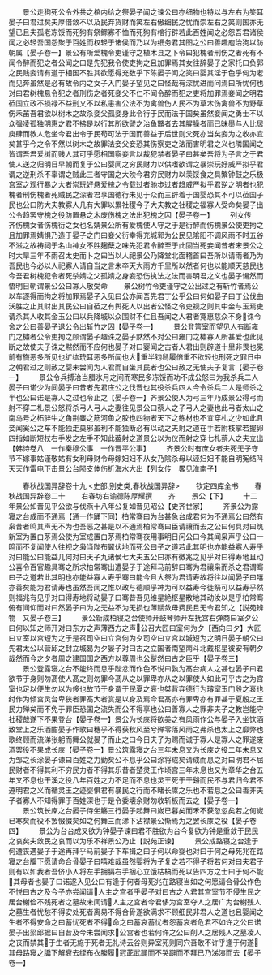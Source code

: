 <!-- { "loadSidebar": true } -->
　　景公走狗死公令外共之棺内给之祭晏子闻之谏公曰亦细物也特以与左右为笑耳晏子曰君过矣夫厚借敛不以及民弃货财而笑左右傲细民之忧而崇左右之笑则国亦无望已且夫孤老冻馁而死狗有祭鳏寡不恤而死狗有棺行辟若此百姓闻之必怨吾君诸侯闻之必轻吾国怨聚于百姓而权轻于诸侯而乃以为细务君其图之公曰善趣庖治狗以防朝属【晏子卷一】景公有所爱槐令吏谨守之植木县之下令曰犯槐者刑伤之者死有不闻令醉而犯之者公闻之曰是先犯我令使吏拘之且加罪焉其女往辞晏子之家托曰负郭之民贱妾请有道于相国不胜其欲愿得充数乎下陈晏子闻之笑曰婴其淫于色乎何为老而见奔虽然是必有故令内之女子入门晏子望见之曰怪哉有深忧进而问焉曰所忧何也对曰君树槐悬令犯之者刑伤之者死妾父不仁不闻令醉而犯之吏将加罪焉妾闻之明君莅国立政不损禄不益刑又不以私恚害公法不为禽兽伤人民不为草木伤禽兽不为野草伤禾苖吾君欲以树木之故杀妾父孤妾身此令行于民而法于国矣虽然妾闻之勇士不以众强凌孤独明惠之君不拂是以行其所欲譬之治鱼鼈者去其腥臊者而已昧墨与人比居庾肆而教人危坐今君出令于民茍可法于国而善益于后世则父死亦当矣妾为之收亦宜矣甚乎今之令不然以树木之故罪法妾父妾恐其伤察吏之法而害明君之义也隣国闻之皆谓吾君爱树而贱人其可乎愿相国察妾言以裁犯禁者晏子曰甚矣吾将为子言之于君使人送之归明日早朝而复于公曰婴闻之穷民财力以供嗜欲谓之暴崇玩好威严拟乎君谓之逆刑杀不辜谓之贼此三者守国之大殃今君穷民财力以羡馁食之具繁钟鼓之乐极宫室之观行暴之大者崇玩好悬爱槐之令载过者驰歩过者趋威严拟乎君逆之明者也犯槐者刑伤槐者死贼民之深者君享国徳行未见于众而三辟着于国婴恐其不可以莅国子民也公曰防大夫教寡人几有大罪以累社稷今子大夫教之社稷之福寡人受命矣晏子出公令趋罢守槐之役防置悬之木废伤槐之法出犯槐之囚【晏子卷一】
　　列女传　齐伤槐女者伤槐衍之女也名婧景公所有爱槐使人守之于是衍醉而伤槐景公使吏拘之且加罪焉婧惧乃造于晏子之门曰妾父衍幸得充城郭为公民见隂阳不调风雨不时五谷不滋之故祷祠于名山神女不胜麹蘖之味先犯君令醉至于此固当死妾闻昔者宋景公之时大旱三年不雨召太史而卜之曰当以人祀景公乃降堂北面稽首曰吾所以请雨者乃为吾民也今必以人祀寡人请自当之言未卒天大雨方千里所以然者何也以能顺天慈民也今吾君树槐犯令者死杀婧之父孤婧之身妾恐伤执法之法而害明君之义也晏子愓然而悟明日朝谓景公公曰寡人敬受命
　　景公树竹令吏谨守之公出过之有斩竹者焉公以车逐得而拘之将加罪焉晏子入见曰公亦闻吾先君丁公乎公曰何如晏子曰丁公伐曲沃胜之止其财出其民公曰自莅之有舆死人以出者公怪之令吏视之则其中金与玉焉吏请杀其人收其金玉公曰以兵降城以众围财不仁且吾闻之人君者寛惠慈众不身诛令舍之公曰善晏子退公令出斩竹之囚【晏子卷一】
　　景公登箐室而望见人有断雍门之橚者公令吏拘之顾谓晏子趣诛之晏子黙然不对公曰雍门之橚寡人所甚爱也此见断之故使夫子诛之黙然而不应何也晏子对曰婴闻之古者人君出则辟道十里非畏也冕前有旒恶多所见也纩纮珫耳恶多所闻也大重半钧舄履倍重不欲轻也刑死之罪日中之朝君过之则赦之婴未尝闻为人君而自坐其民者也公曰赦之无使夫子复言【晏子卷一】
　　景公令兵搏治当腊氷月之间而寒民多冻馁而功不成公怒曰为我杀兵二人晏子曰诺少为间晏子曰昔者先君庄公之伐晋也其役杀兵四人今令杀兵二人是师杀之半也公曰诺是寡人之过也令止之【晏子卷一】齐景公使人为弓三年乃成景公得弓而射不穿二札景公怒将杀弓人弓人之妻往见景公曰蔡人之子弓人之妻也此弓者太山之南乌号之柘骍牛之角荆麋之筋河鱼之胶也四物者天下之练材也不宜穿札之少如此且妾闻奚公之车不能独走莫邪虽利不能独断必有以动之夫射之道在手若附枝掌若握卵四指如断短杖右手发之左手不知此葢射之道景公以为仪而射之穿七札蔡人之夫立出【韩诗卷八　一作秦穆公事　一作晋平公事】
　　齐景公时有庶女者夫死无子守节不嫁事姑谨敬姑有女利母财令母嫁妇妇不从女乃隂杀母以诬妇妇不能自明寃结呌天天作雷电下击景公台陨支体伤折海水大出【列女传　畧见淮南子】









　　春秋战国异辞卷十九
<史部,别史类,春秋战国异辞>
　　钦定四库全书
　　春秋战国异辞卷二十
　　右春坊右谕德陈厚耀撰
　　齐
　　景公【下】
　　十二年景公如晋见平公欲与伐燕十八年公复如晋见昭公【史齐世家】
　　齐景公为露寝之台成而不通焉【通一作踊下同】柏常骞曰为台甚急台成君何为不通焉公曰然有枭昔者鸣其声无不为也吾恶之甚是以不通焉柏常骞曰臣请禳而去之公曰何具对曰筑新室为置白茅焉公使为室成置白茅焉柏常骞夜用事明日问公曰今其闻枭声乎公曰一鸣而不复闻使人往视之枭当陛布翼伏地而死公曰子之道若此其明也亦能益寡人寿乎对曰能公曰能益几何对曰天子九诸侯七大夫五公曰亦有徴兆之见乎对曰得寿地且动公喜令百官趣具骞之所求柏常骞出遭晏子于途拜马前辞曰骞为君禳枭而杀之君谓骞曰子之道若此其明也亦能益寡人寿乎骞曰能今且大祭为君请寿故将往以闻晏子曰嘻亦善矣能为君请寿也虽然吾闻之惟以政与德顺乎神为可以益寿今徒祭可以益寿乎然则福兆有见乎对曰得寿地将动晏子曰骞昔吾见维星絶枢星散地其动汝以是乎柏常骞俯有间仰而对曰然晏子曰为之无益不为无损也薄赋敛毋费民且无令君知之【説苑辨物　又晏子卷三】
　　景公新成柏寝之台使师开鼓琴师开左抚宫右弹商曰室夕公曰何以知之师开对曰东方之声薄西方之声公召大匠曰室何为夕【西向曰夕】大匠曰立室以宫短为之于是召司空曰立宫何为夕司空曰立宫以城短为之明日晏子朝公曰先君太公以营邱之封立城曷为夕晏子对曰古之立国者南望南斗北戴枢星彼安有朝夕哉然而今之夕者周之建国国之西方以尊周也公蹵然曰古之臣乎【晏子卷三】
　　景公登露寝之台不能终而息乎陛忿而作色不悦曰孰为髙台病人之甚也晏子曰君欲节于身则勿髙使人髙之则勿罪今髙从之以罪卑亦从之以罪使人如此可乎古之为宫室也足以便生勿以为侈也故节于身谓于民夏之衰也桀背弃德行为璿室玉门殷之衰也纣作为倾宫灵台卑狭者罪髙大者赏是以身及焉今君髙亦有罪卑亦有罪甚于夏殷之王民力殚矣而不免于罪臣恐国之流失而公不得享也公曰善寡人之罪非夫子之教岂能守社稷哉遂下不果登台【晏子卷一】景公为长庲将欲美之有风雨作公与晏子入坐饮酒致堂上之乐酒酣晏子作歌曰穗乎不得获秋风至兮殚零落风雨之弗杀也太上之靡弊也歌终顾而流涕张躬而舞公就晏子而止之曰今日夫子为赐而诫于寡人是寡人之罪遂废酒罢役不果成长庲【晏子卷一】景公筑露寝之台三年未息又为长庲之役二年未息又为邹之长涂晏子谏曰百姓之力勤矣公不息乎公曰涂将成矣请成而息之对曰明君不屈民财者不得其利不穷民力者不得其乐昔者楚灵王作顷宫三年未息也又为章华之台五年又不息也干溪之役八年百姓之力不足而不息也灵王死于干谿而民不与君归今君不遵明君之义而循灵王之迹婴惧君有暴民之行而不睹长庲之乐也不若息之公曰善非夫子者寡人不知得罪于百姓深也于是令委壊余财勿收斩板而去之【晏子卷一】
　　景公筑长庲之台晏子侍坐觞三行晏子起舞曰嵗已暮矣而禾不获忽忽矣若之何嵗已寒矣而役不罢惙惙矣如之何舞三而涕下沾襟景公惭焉为之罢长庲之役【晏子卷四】
　　景公为台台成又欲为钟晏子谏曰君不胜欲为台今复欲为钟是重敛于民民之哀矣夫敛民之哀而以为乐不祥景公乃止【説苑正谏】
　　景公成路寝之台逢于何遭丧遇晏子于途再拜乎马前晏子下车揖之曰子何以命婴也对曰于何之母死兆在路寝之台牖下愿请命合骨晏子曰嘻难哉虽然婴将为子复之若不得子将若何对曰夫君子则有以如我者吾侪小人将左手拥膈右手捆心立饿枯槁而死以告四方之士曰于何不能其母者也晏子曰诺遂入见公曰有逢于何者母死兆在路寝当如之何愿请合骨公作色不悦曰古之及今子亦尝闻请人主之宫者乎晏子对曰古之人君其宫室节不侵生民之居台榭俭不残死者之墓故未闻请人主之宫者今君侈为宫室夺人之居广为台榭残人之墓生者忧愁不得安处死者离易不得合骨遂欲满求不顾细民非君人之道也且婴闻之生者不得安命之曰蓄忧死者不得命之曰蓄哀蓄忧者怨蓄哀者危君不如许之公曰诺晏子出梁邱据曰自昔及今未尝闻求公宫者也若何许之公曰削人之居残人之墓凌人之丧而禁其于生者无施于死者无礼诗云谷则异室死则同穴吾敢不许乎逢于何遂其母路寝之牖下解衰去绖布衣縢履冠茈武踊而不哭躃而不拜已乃涕洟而去【晏子卷一】
